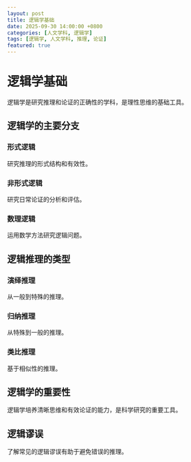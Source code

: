 ```yaml
---
layout: post
title: 逻辑学基础
date: 2025-09-30 14:00:00 +0800
categories: [人文学科, 逻辑学]
tags: [逻辑学, 人文学科, 推理, 论证]
featured: true
---
```


# 逻辑学基础

逻辑学是研究推理和论证的正确性的学科，是理性思维的基础工具。

## 逻辑学的主要分支

### 形式逻辑
研究推理的形式结构和有效性。

### 非形式逻辑
研究日常论证的分析和评估。

### 数理逻辑
运用数学方法研究逻辑问题。

## 逻辑推理的类型

### 演绎推理
从一般到特殊的推理。

### 归纳推理
从特殊到一般的推理。

### 类比推理
基于相似性的推理。

## 逻辑学的重要性

逻辑学培养清晰思维和有效论证的能力，是科学研究的重要工具。

## 逻辑谬误

了解常见的逻辑谬误有助于避免错误的推理。

